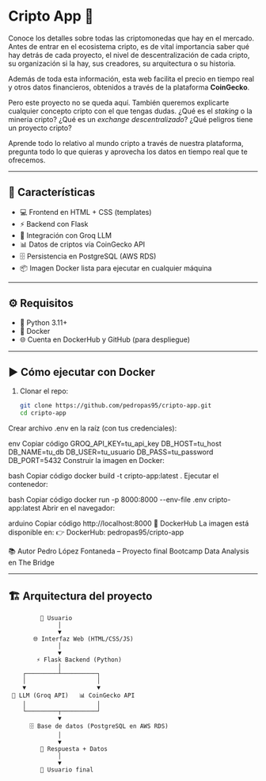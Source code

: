 
# Cripto App 🚀

Conoce los detalles sobre todas las criptomonedas que hay en el mercado. Antes de entrar en el ecosistema cripto, es de vital importancia saber qué hay detrás de cada proyecto, el nivel de descentralización de cada cripto, su organización si la hay, sus creadores, su arquitectura o su historia.  

Además de toda esta información, esta web facilita el precio en tiempo real y otros datos financieros, obtenidos a través de la plataforma **CoinGecko**.  

Pero este proyecto no se queda aquí. También queremos explicarte cualquier concepto cripto con el que tengas dudas. ¿Qué es el *staking* o la minería cripto? ¿Qué es un *exchange descentralizado*? ¿Qué peligros tiene un proyecto cripto?  

Aprende todo lo relativo al mundo cripto a través de nuestra plataforma, pregunta todo lo que quieras y aprovecha los datos en tiempo real que te ofrecemos.  

---

## 📌 Características
- 💻 Frontend en HTML + CSS (templates)
- ⚡ Backend con Flask
- 🤖 Integración con Groq LLM
- 📊 Datos de criptos vía CoinGecko API
- 🗄️ Persistencia en PostgreSQL (AWS RDS)
- 📦 Imagen Docker lista para ejecutar en cualquier máquina

---

## ⚙️ Requisitos
- 🐍 Python 3.11+
- 🐳 Docker
- 🌐 Cuenta en DockerHub y GitHub (para despliegue)

---

## ▶️ Cómo ejecutar con Docker

1. Clonar el repo:
   ```bash
   git clone https://github.com/pedropas95/cripto-app.git
   cd cripto-app
Crear archivo .env en la raíz (con tus credenciales):

env
Copiar código
GROQ_API_KEY=tu_api_key
DB_HOST=tu_host
DB_NAME=tu_db
DB_USER=tu_usuario
DB_PASS=tu_password
DB_PORT=5432
Construir la imagen en Docker:

bash
Copiar código
docker build -t cripto-app:latest .
Ejecutar el contenedor:

bash
Copiar código
docker run -p 8000:8000 --env-file .env cripto-app:latest
Abrir en el navegador:

arduino
Copiar código
http://localhost:8000
🐳 DockerHub
La imagen está disponible en:
👉 DockerHub: pedropas95/cripto-app

📚 Autor
Pedro López Fontaneda – Proyecto final Bootcamp Data Analysis en The Bridge

---

## 🏗️ Arquitectura del proyecto

```text
         👤 Usuario
              │
              ▼
       🌐 Interfaz Web (HTML/CSS/JS)
              │
              ▼
        ⚡ Flask Backend (Python)
              │
    ┌─────────┴──────────┐
    │                    │
    ▼                    ▼
 🤖 LLM (Groq API)   📊 CoinGecko API
    │                    │
    └─────────┬──────────┘
              ▼
      🗄️ Base de datos (PostgreSQL en AWS RDS)
              │
              ▼
         📜 Respuesta + Datos
              │
              ▼
         👤 Usuario final


